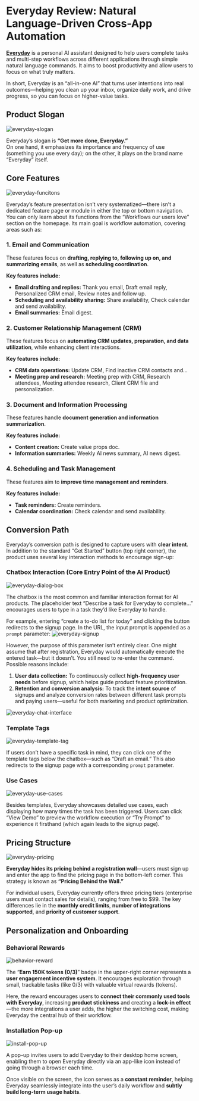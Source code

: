 # Everyday Review: Natural Language-Driven Cross-App Automation


**[Everyday](https://www.everyday.new/)** is a personal AI assistant designed to help users complete tasks and multi-step workflows across different applications through simple natural language commands. It aims to boost productivity and allow users to focus on what truly matters.

In short, Everyday is an “all-in-one AI” that turns user intentions into real outcomes—helping you clean up your inbox, organize daily work, and drive progress, so you can focus on higher-value tasks.

## Product Slogan
![everyday-slogan](everyday-slogan.png)

Everyday’s slogan is **“Get more done, Everyday.”**  
On one hand, it emphasizes its importance and frequency of use (something you use every day); on the other, it plays on the brand name “Everyday” itself.

## Core Features

![everyday-funcitons](everyday-funcitons.png)

Everyday’s feature presentation isn’t very systematized—there isn’t a dedicated feature page or module in either the top or bottom navigation. You can only learn about its functions from the “Workflows our users love” section on the homepage. Its main goal is workflow automation, covering areas such as:

### 1. Email and Communication

These features focus on **drafting, replying to, following up on, and summarizing emails**, as well as **scheduling coordination**.

**Key features include:**

* **Email drafting and replies:** Thank you email, Draft email reply, Personalized CRM email, Review notes and follow up.  
* **Scheduling and availability sharing:** Share availability, Check calendar and send availability.  
* **Email summaries:** Email digest.

### 2. Customer Relationship Management (CRM)

These features focus on **automating CRM updates, preparation, and data utilization**, while enhancing client interactions.

**Key features include:**

* **CRM data operations:** Update CRM, Find inactive CRM contacts and...  
* **Meeting prep and research:** Meeting prep with CRM, Research attendees, Meeting attendee research, Client CRM file and personalization.

### 3. Document and Information Processing

These features handle **document generation and information summarization**.

**Key features include:**

* **Content creation:** Create value props doc.  
* **Information summaries:** Weekly AI news summary, AI news digest.

### 4. Scheduling and Task Management

These features aim to **improve time management and reminders**.

**Key features include:**

* **Task reminders:** Create reminders.  
* **Calendar coordination:** Check calendar and send availability.

## Conversion Path

Everyday’s conversion path is designed to capture users with **clear intent**. In addition to the standard “Get Started” button (top right corner), the product uses several key interaction methods to encourage sign-up:

### Chatbox Interaction (Core Entry Point of the AI Product)
![everyday-dialog-box](everyday-dialog-box.png)

The chatbox is the most common and familiar interaction format for AI products. The placeholder text “Describe a task for Everyday to complete...” encourages users to type in a task they’d like Everyday to handle.

For example, entering “create a to-do list for today” and clicking the button redirects to the signup page. In the URL, the input prompt is appended as a `prompt` parameter:
![everyday-signup](everyday-signup.png)

However, the purpose of this parameter isn’t entirely clear. One might assume that after registration, Everyday would automatically execute the entered task—but it doesn’t. You still need to re-enter the command. Possible reasons include:

1. **User data collection:** To continuously collect **high-frequency user needs** before signup, which helps guide product feature prioritization.  
2. **Retention and conversion analysis:** To track the **intent source** of signups and analyze conversion rates between different task prompts and paying users—useful for both marketing and product optimization.

![everyday-chat-interface](everyday-chat-interface.png)

### Template Tags
![everyday-template-tag](everyday-template-tag.png)

If users don’t have a specific task in mind, they can click one of the template tags below the chatbox—such as “Draft an email.” This also redirects to the signup page with a corresponding `prompt` parameter.

### Use Cases
![everyday-use-cases](everyday-use-cases.png)

Besides templates, Everyday showcases detailed use cases, each displaying how many times the task has been triggered. Users can click “View Demo” to preview the workflow execution or “Try Prompt” to experience it firsthand (which again leads to the signup page).

## Pricing Structure
![everyday-pricing](everyday-pricing.png)

**Everyday hides its pricing behind a registration wall**—users must sign up and enter the app to find the pricing page in the bottom-left corner. This strategy is known as **“Pricing Behind the Wall.”**

For individual users, Everyday currently offers three pricing tiers (enterprise users must contact sales for details), ranging from free to $99. The key differences lie in the **monthly credit limits**, **number of integrations supported**, and **priority of customer support**.

## Personalization and Onboarding

### Behavioral Rewards
![behavior-reward](behavior-reward.png)

The “**Earn 150K tokens (0/3)**” badge in the upper-right corner represents a **user engagement incentive system**. It encourages exploration through small, trackable tasks (like 0/3) with valuable virtual rewards (tokens).

Here, the reward encourages users to **connect their commonly used tools with Everyday**, increasing **product stickiness** and creating a **lock-in effect**—the more integrations a user adds, the higher the switching cost, making Everyday the central hub of their workflow.

### Installation Pop-up
![install-pop-up](install-pop-up.png)

A pop-up invites users to add Everyday to their desktop home screen, enabling them to open Everyday directly via an app-like icon instead of going through a browser each time.

Once visible on the screen, the icon serves as a **constant reminder**, helping Everyday seamlessly integrate into the user’s daily workflow and **subtly build long-term usage habits**.

